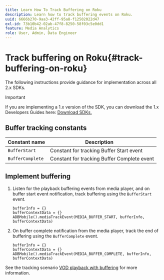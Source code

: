 ```yaml
---
title: Learn How To Track Buffering on Roku
description: Learn how to track buffering events on Roku.
uuid: 6666b270-9aa3-42ff-95a8-f12502022d47
exl-id: 73b10b42-02ab-47f8-8250-58f03c5e0dd1
feature: Media Analytics
role: User, Admin, Data Engineer
---
```

# Track buffering on Roku{#track-buffering-on-roku}

The following instructions provide guidance for implementation across all 2.x SDKs.

>[!IMPORTANT]
>
>If you are implementing a 1.x version of the SDK, you can download the 1.x Developers Guides here: [Download SDKs.](/help/getting-started/download-sdks.md)

## Buffer tracking constants

|  Constant name  | Description&nbsp;&nbsp;&nbsp;&nbsp;  |
|---|---|
| `BufferStart`  | Constant for tracking Buffer Start event  |
| `BufferComplete`  | Constant for tracking Buffer Complete event  |

## Implement buffering

1. Listen for the playback buffering events from media player, and on buffer start event notification, track buffering using the `BufferStart` event.

   ```
   bufferInfo = {}
   bufferContextData = {}
   ADBMobile().mediaTrackEvent(MEDIA_BUFFER_START, bufferInfo, bufferContextData)
   ```

1. On buffer complete notification from the media player, track the end of buffering using the `BufferComplete` event.

   ```
   bufferInfo = {}
   bufferContextData = {}
   ADBMobile().mediaTrackEvent(MEDIA_BUFFER_COMPLETE, bufferInfo, bufferContextData)
   ```

See the tracking scenario [VOD playback with buffering](/help/use-cases/tracking-scenarios/vod-buffering.md) for more information.
